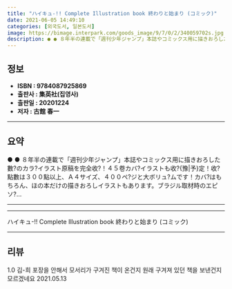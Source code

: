 ```yaml
---
title: "ハイキュ-!! Complete Illustration book 終わりと始まり (コミック)"
date: 2021-06-05 14:49:10
categories: [외국도서, 일본도서]
image: https://bimage.interpark.com/goods_image/9/7/0/2/340059702s.jpg
description: ● ● ８年半の連載で「週刊少年ジャンプ」本誌やコミックス用に描きおろした數?のカラ?イラスト原稿を完全收?！４５卷カバ?イラストも收?{豫|予}定！收?點數は３００點以上、Ａ４サイズ、４００ペ?ジと大ボリュ?ムです！カバ?はもちろん、ほの本だけの描きおろしイラストもあります。ブラジル取材時のエピソ?...
---
```


## **정보**

- **ISBN : 9784087925869**
- **출판사 : 集英社(집영사)**
- **출판일 : 20201224**
- **저자 : 古館 春一**

------



## **요약**

●  ●  ８年半の連載で「週刊少年ジャンプ」本誌やコミックス用に描きおろした數?のカラ?イラスト原稿を完全收?！４５卷カバ?イラストも收?{豫|予}定！收?點數は３００點以上、Ａ４サイズ、４００ペ?ジと大ボリュ?ムです！カバ?はもちろん、ほの本だけの描きおろしイラストもあります。ブラジル取材時のエピソ?... 

------



------


ハイキュ-!! Complete Illustration book 終わりと始まり (コミック) 

------


## **리뷰** 

1.0 김-희 포장을 안해서 모서리가 구겨진 책이 온건지 원래 구겨져 있던 책을 보낸건지 모르겠네요 2021.05.13 <br/>